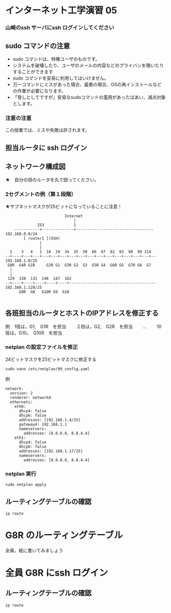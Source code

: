 # インターネット工学演習 05

### 山崎のssh サーバにssh ログインしてください

## sudo コマンドの注意

* sudo コマンドは、特権ユーザのものです。
* システムを破壊したり、ユーザのメールの内容などのプライバシを覗いたりすることができます
* sudo コマンドを安易に利用してはいけません。
* 万一コマンドにミスがあった場合、最悪の場合、OSの再インストールなどの作業が必要になります。
* 「脅しとしてですが」安易なsudoコマンドの濫用があったばあい、減点対象とします。

### 注意の注意

この授業では、ミスや失敗は許されます。

## 担当ルータに ssh ログイン

## ネットワーク構成図

★　自分の班のルータを丸で囲ってください。

### 2セグメントの例（第１段階）

★サブネットマスクが25ビットになっていることに注意！

```
                          Internet
                              |
              253             1         
    -----------+--------------+---------------------------------- 192.168.0.0/24
        [ router1 ](SSH)           
               |                   
               |
  2    3   4   1  18  19  34  35  50  66  67  82  83  98  99 114 
--+----+---+---+---+---+---+---+---+---+---+---+---+---+---+---+-- 192.168.1.0/25
 G8R  G4R G1R     G2R G1  G3R G2  G3  G5R G4  G6R G5  G7R G6  G7 
  |
  |
 129  130  131  146  147  162
--+----+----+----+----+----+-------------------------------------- 192.168.1.128/25
      G9R  G8   G10R G9  G10
 
```

## 各班担当のルータとホストのIPアドレスを修正する

例　1班は，G1,　G1R　を担当
　　２班は，G2,　G2R　を担当
　　...
　　10班は，G10，　G10R　を担当


### netplan の設定ファイルを修正

24ビットマスクを25ビットマスクに修正する

```
sudo nano /etc/netplan/99_config.yaml
```

例

```
network:
  version: 2
  renderer: networkd
  ethernets:
    eth0:
      dhcp4: false
      dhcp6: false
      addresses: [192.168.1.4/25]
      gateway4: 192.168.1.1
      nameservers:
        addresses: [8.8.8.8, 8.8.4.4]
    eth1:
      dhcp4: false
      dhcp6: false
      addresses: [192.168.1.17/25]
      nameservers:
        addresses: [8.8.8.8, 8.8.4.4]
```

### netplan 実行

```
sudo netplan apply
```




## ルーティングテーブルの確認

```
ip route
```

# G8R のルーティングテーブル

全員，紙に書いてみましょう

# 全員 G8R にssh ログイン


## ルーティングテーブルの確認

```
ip route
```



